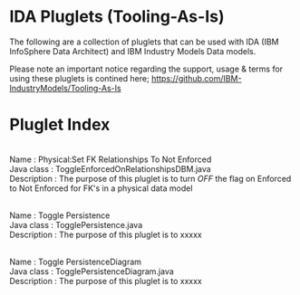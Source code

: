 IDA Pluglets (Tooling-As-Is)
============================

The following are a collection of pluglets that can be used with IDA (IBM InfoSphere Data Architect) and IBM Industry Models Data models.

Please note an important notice regarding the support, usage & terms for using these pluglets is contined here;
https://github.com/IBM-IndustryModels/Tooling-As-Is


Pluglet Index
==============

<br>Name : Physical:Set FK Relationships To Not Enforced
<br>Java class : ToggleEnforcedOnRelationshipsDBM.java
<br>Description : The purpose of this pluglet is to turn *OFF* the flag on Enforced to Not Enforced for FK's in a physical data model</br>


<br>Name : Toggle Persistence
<br>Java class : TogglePersistence.java
<br>Description : The purpose of this pluglet is to xxxxx</br>


<br>Name : Toggle PersistenceDiagram
<br>Java class : TogglePersistenceDiagram.java
<br>Description : The purpose of this pluglet is to xxxxx</br>
